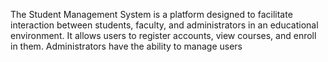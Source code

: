 The Student Management System is a platform designed to facilitate interaction between students, faculty, and administrators in an educational environment. It allows users to register accounts, view courses, and enroll in them. Administrators have the ability to manage users
